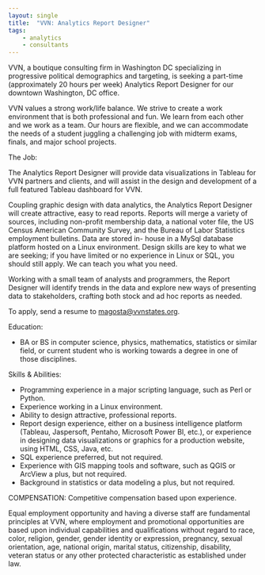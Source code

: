 ```yaml
---
layout: single
title:  "VVN: Analytics Report Designer"
tags: 
    - analytics
    - consultants
---
```


VVN, a boutique consulting firm in Washington DC specializing in progressive political demographics and targeting, is seeking a part-time (approximately 20 hours per week) Analytics Report Designer for our downtown Washington, DC office.

VVN values a strong work/life balance. We strive to create a work environment that is both professional and fun. We learn from each other and we work as a team. Our hours are flexible, and we can accommodate the needs of a student juggling a challenging job with midterm exams, finals, and major school projects.

The Job:

The Analytics Report Designer will provide data visualizations in Tableau for VVN partners and clients, and will assist in the design and development of a full featured Tableau dashboard for VVN.

Coupling graphic design with data analytics, the Analytics Report Designer will create attractive, easy to read reports. Reports will merge a variety of sources, including non-profit membership data, a national voter file, the US Census American Community Survey, and the Bureau of Labor Statistics employment bulletins. Data are stored in- house in a MySql database platform hosted on a Linux environment. Design skills are key to what we are seeking; if you have limited or no experience in Linux or SQL, you should still apply. We can teach you what you need.

Working with a small team of analysts and programmers, the Report Designer will identify trends in the data and explore new ways of presenting data to stakeholders, crafting both stock and ad hoc reports as needed.

To apply, send a resume to magosta@vvnstates.org.

Education:
* BA or BS in computer science, physics, mathematics, statistics or similar field, or current student who is working towards a degree in one of those disciplines.

Skills & Abilities:
* Programming experience in a major scripting language, such as Perl or Python.
* Experience working in a Linux environment.
* Ability to design attractive, professional reports.
* Report design experience, either on a business intelligence platform (Tableau, Jaspersoft, Pentaho, Microsoft Power BI, etc.), or experience in designing data visualizations or graphics for a production website, using HTML, CSS, Java, etc.
* SQL experience preferred, but not required.
* Experience with GIS mapping tools and software, such as QGIS or ArcView a plus, but not required.
* Background in statistics or data modeling a plus, but not required.

COMPENSATION:
Competitive compensation based upon experience.

Equal employment opportunity and having a diverse staff are fundamental principles at VVN,
where employment and promotional opportunities are based upon individual capabilities and
qualifications without regard to race, color, religion, gender, gender identity or expression,
pregnancy, sexual orientation, age, national origin, marital status, citizenship, disability, veteran
status or any other protected characteristic as established under law.
